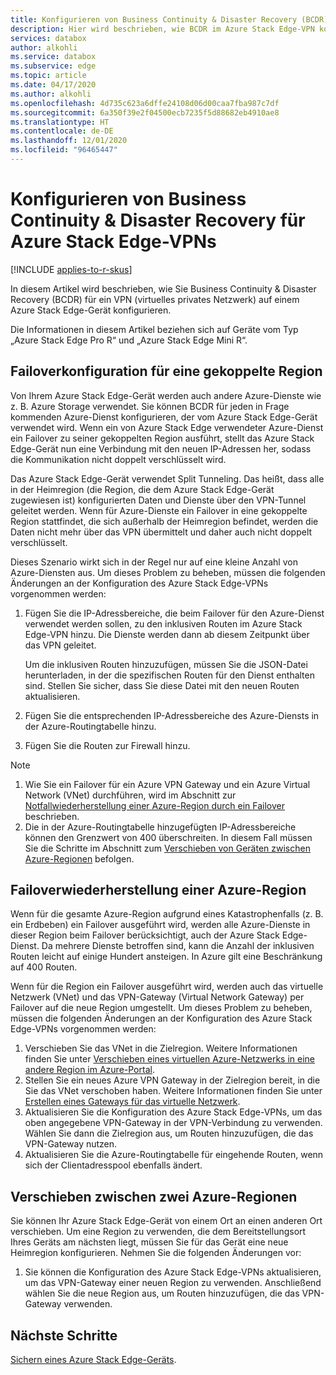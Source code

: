 ```yaml
---
title: Konfigurieren von Business Continuity & Disaster Recovery (BCDR) im Azure Stack Edge-VPN (virtuelles privates Netzwerk)
description: Hier wird beschrieben, wie BCDR im Azure Stack Edge-VPN konfiguriert wird.
services: databox
author: alkohli
ms.service: databox
ms.subservice: edge
ms.topic: article
ms.date: 04/17/2020
ms.author: alkohli
ms.openlocfilehash: 4d735c623a6dffe24108d06d00caa7fba987c7df
ms.sourcegitcommit: 6a350f39e2f04500ecb7235f5d88682eb4910ae8
ms.translationtype: HT
ms.contentlocale: de-DE
ms.lasthandoff: 12/01/2020
ms.locfileid: "96465447"
---
```

# <a name="configure-business-continuity-and-disaster-recovery-for-azure-stack-edge-vpn"></a>Konfigurieren von Business Continuity & Disaster Recovery für Azure Stack Edge-VPNs

[!INCLUDE [applies-to-r-skus](../../includes/azure-stack-edge-applies-to-r-sku.md)]

In diesem Artikel wird beschrieben, wie Sie Business Continuity & Disaster Recovery (BCDR) für ein VPN (virtuelles privates Netzwerk) auf einem Azure Stack Edge-Gerät konfigurieren.

Die Informationen in diesem Artikel beziehen sich auf Geräte vom Typ „Azure Stack Edge Pro R“ und „Azure Stack Edge Mini R“.

## <a name="configure-failover-to-a-paired-region"></a>Failoverkonfiguration für eine gekoppelte Region

Von Ihrem Azure Stack Edge-Gerät werden auch andere Azure-Dienste wie z. B. Azure Storage verwendet. Sie können BCDR für jeden in Frage kommenden Azure-Dienst konfigurieren, der vom Azure Stack Edge-Gerät verwendet wird. Wenn ein von Azure Stack Edge verwendeter Azure-Dienst ein Failover zu seiner gekoppelten Region ausführt, stellt das Azure Stack Edge-Gerät nun eine Verbindung mit den neuen IP-Adressen her, sodass die Kommunikation nicht doppelt verschlüsselt wird. 

Das Azure Stack Edge-Gerät verwendet Split Tunneling. Das heißt, dass alle in der Heimregion (die Region, die dem Azure Stack Edge-Gerät zugewiesen ist) konfigurierten Daten und Dienste über den VPN-Tunnel geleitet werden. Wenn für Azure-Dienste ein Failover in eine gekoppelte Region stattfindet, die sich außerhalb der Heimregion befindet, werden die Daten nicht mehr über das VPN übermittelt und daher auch nicht doppelt verschlüsselt. 

Dieses Szenario wirkt sich in der Regel nur auf eine kleine Anzahl von Azure-Diensten aus. Um dieses Problem zu beheben, müssen die folgenden Änderungen an der Konfiguration des Azure Stack Edge-VPNs vorgenommen werden:

1. Fügen Sie die IP-Adressbereiche, die beim Failover für den Azure-Dienst verwendet werden sollen, zu den inklusiven Routen im Azure Stack Edge-VPN hinzu. Die Dienste werden dann ab diesem Zeitpunkt über das VPN geleitet.

    Um die inklusiven Routen hinzuzufügen, müssen Sie die JSON-Datei herunterladen, in der die spezifischen Routen für den Dienst enthalten sind. Stellen Sie sicher, dass Sie diese Datei mit den neuen Routen aktualisieren.
2. Fügen Sie die entsprechenden IP-Adressbereiche des Azure-Diensts in der Azure-Routingtabelle hinzu.
3. Fügen Sie die Routen zur Firewall hinzu.

> [!NOTE]
>
> 1. Wie Sie ein Failover für ein Azure VPN Gateway und ein Azure Virtual Network (VNet) durchführen, wird im Abschnitt zur [Notfallwiederherstellung einer Azure-Region durch ein Failover](#recover-from-a-failed-azure-region) beschrieben.
> 2. Die in der Azure-Routingtabelle hinzugefügten IP-Adressbereiche können den Grenzwert von 400 überschreiten. In diesem Fall müssen Sie die Schritte im Abschnitt zum [Verschieben von Geräten zwischen Azure-Regionen](#move-from-an-azure-region-to-another) befolgen.

## <a name="recover-from-a-failed-azure-region"></a>Failoverwiederherstellung einer Azure-Region

Wenn für die gesamte Azure-Region aufgrund eines Katastrophenfalls (z. B. ein Erdbeben) ein Failover ausgeführt wird, werden alle Azure-Dienste in dieser Region beim Failover berücksichtigt, auch der Azure Stack Edge-Dienst. Da mehrere Dienste betroffen sind, kann die Anzahl der inklusiven Routen leicht auf einige Hundert ansteigen. In Azure gilt eine Beschränkung auf 400 Routen. 

Wenn für die Region ein Failover ausgeführt wird, werden auch das virtuelle Netzwerk (VNet) und das VPN-Gateway (Virtual Network Gateway) per Failover auf die neue Region umgestellt. Um dieses Problem zu beheben, müssen die folgenden Änderungen an der Konfiguration des Azure Stack Edge-VPNs vorgenommen werden:

1. Verschieben Sie das VNet in die Zielregion. Weitere Informationen finden Sie unter [Verschieben eines virtuellen Azure-Netzwerks in eine andere Region im Azure-Portal](../virtual-network/move-across-regions-vnet-portal.md).
2. Stellen Sie ein neues Azure VPN Gateway in der Zielregion bereit, in die Sie das VNet verschoben haben. Weitere Informationen finden Sie unter [Erstellen eines Gateways für das virtuelle Netzwerk](../vpn-gateway/vpn-gateway-howto-point-to-site-resource-manager-portal.md#creategw).
3. Aktualisieren Sie die Konfiguration des Azure Stack Edge-VPNs, um das oben angegebene VPN-Gateway in der VPN-Verbindung zu verwenden. Wählen Sie dann die Zielregion aus, um Routen hinzuzufügen, die das VPN-Gateway nutzen.
4. Aktualisieren Sie die Azure-Routingtabelle für eingehende Routen, wenn sich der Clientadresspool ebenfalls ändert. 

## <a name="move-from-an-azure-region-to-another"></a>Verschieben zwischen zwei Azure-Regionen

Sie können Ihr Azure Stack Edge-Gerät von einem Ort an einen anderen Ort verschieben. Um eine Region zu verwenden, die dem Bereitstellungsort Ihres Geräts am nächsten liegt, müssen Sie für das Gerät eine neue Heimregion konfigurieren. Nehmen Sie die folgenden Änderungen vor:

1. Sie können die Konfiguration des Azure Stack Edge-VPNs aktualisieren, um das VPN-Gateway einer neuen Region zu verwenden. Anschließend wählen Sie die neue Region aus, um Routen hinzuzufügen, die das VPN-Gateway verwenden.

## <a name="next-steps"></a>Nächste Schritte

[Sichern eines Azure Stack Edge-Geräts](azure-stack-edge-gpu-prepare-device-failure.md).
